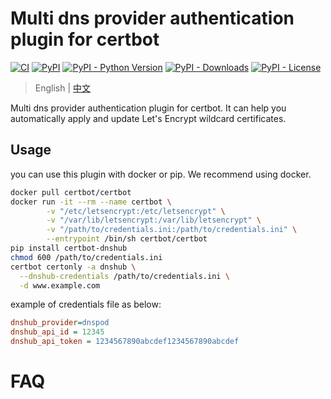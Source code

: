 # Multi dns provider authentication plugin for certbot

[![CI](https://github.com/warjiang/certbot-dnshub/actions/workflows/pypi.yml/badge.svg)](https://github.com/warjiang/certbot-dnshub/actions/workflows/pypi.yml)
[![PyPI](https://img.shields.io/pypi/v/certbot-dnshub.svg)](https://pypi.org/project/certbot-dnshub/)
[![PyPI - Python Version](https://img.shields.io/pypi/pyversions/certbot-dnshub.svg)](https://pypi.org/project/certbot-dnshub/)
[![PyPI - Downloads](https://img.shields.io/pypi/dm/certbot-dnshub.svg)](https://pypi.org/project/certbot-dnshub/)
[![PyPI - License](https://img.shields.io/pypi/l/certbot-dnshub.svg)](https://pypi.org/project/certbot-dnshub/)


> English | [中文](README_zh-CN.md)

Multi dns provider authentication plugin for certbot. It can help you automatically apply and update Let's Encrypt wildcard certificates.


## Usage
you can use this plugin with docker or pip. We recommend using docker.
```bash
docker pull certbot/certbot
docker run -it --rm --name certbot \
        -v "/etc/letsencrypt:/etc/letsencrypt" \
        -v "/var/lib/letsencrypt:/var/lib/letsencrypt" \
        -v "/path/to/credentials.ini:/path/to/credentials.ini" \
        --entrypoint /bin/sh certbot/certbot
pip install certbot-dnshub 
chmod 600 /path/to/credentials.ini
certbot certonly -a dnshub \
  --dnshub-credentials /path/to/credentials.ini \
  -d www.example.com 
```

example of credentials file as below:
```ini
dnshub_provider=dnspod
dnshub_api_id = 12345
dnshub_api_token = 1234567890abcdef1234567890abcdef
```


# FAQ